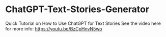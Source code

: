 # ChatGPT-Text-Stories-Generator
Quick Tutorial on How to Use ChatGPT for Text Stories
See the video here for more info: https://youtu.be/BzCpHnvN5wo
